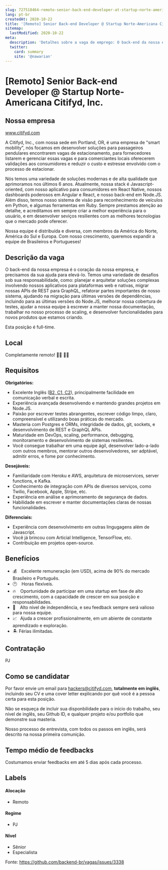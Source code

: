 ```yaml
---
slug: 727518464-remoto-senior-back-end-developer-at-startup-norte-americana-citifyd-inc
lang: pt-br
createdAt: 2020-10-22
title: '[Remoto] Senior Back-end Developer @ Startup Norte-Americana Citifyd, Inc. - Vaga de Emprego'
sitemap:
  lastModified: 2020-10-22
meta:
  description: 'Detalhes sobre a vaga de emprego: O back-end da nossa empresa é o coração da nossa empresa, e precisamos da sua ajuda para elevá-lo. Temos uma variedade de desafios sob sua responsabilidade, como: planejar e arquitetar soluções complexas involvendo nossos aplicativos para plataformas web e nativas, migrar nossas APIs de REST para GraphQL, refatorar partes importantes de nosso sistema, ajudando na migração para últimas versões de dependências, incluindo para as últimas versões do Node.JS, melhorar nossa cobertura de testes, ajudar a nossa equipe à escrever a manter nossa documentação, trabalhar no nosso processo de scaling, e desenvolver funcionalidades para novos produtos que estamos criando. Esta posição é full-time.'
  twitter:
    card: summary
    site: '@nawarian'
---
```


# [Remoto] Senior Back-end Developer @ Startup Norte-Americana Citifyd, Inc.

## Nossa empresa

www.citifyd.com

A Citifyd, Inc., com nossa sede em Portland, OR, é uma empresa de "smart mobility", nós focamos em desenvolver soluções para passageiros pendulares encontrarem vagas de estacionamento, para fornecedores listarem e gerenciar essas vagas e para comerciantes locais oferecerem validações aos consumidores e reduzir o custo e estresse envolvido com o processo de estacionar.

Nós temos uma variedade de soluções modernas e de alta qualidade que aprimoramos nos últimos 6 anos. Atualmente, nossa stack é Javascript-oriented, com nosso aplicativo para consumidores em React Native, nossos dashboards poderosos em Angular e React, e nosso back-end em Node.JS. Além disso, temos nosso sistema de visão para reconhecimento de veículos em Python, e algumas ferramentas em Ruby. Sempre prestamos atenção ao detalhe, e acreditamos em sempre criar a melhor experiência para o usuário, e em desenvolver seviços resilientes com as melhores tecnologias que o mercado pode oferecer.

Nossa equipe é distribuída e diversa, com membros da América do Norte, América do Sul e Europa. Com nosso crescimento, queremos expandir a equipe de Brasileiros e Portugueses!

## Descrição da vaga

O back-end da nossa empresa é o coração da nossa empresa, e precisamos da sua ajuda para elevá-lo. Temos uma variedade de desafios sob sua responsabilidade, como: planejar e arquitetar soluções complexas involvendo nossos aplicativos para plataformas web e nativas, migrar nossas APIs de REST para GraphQL, refatorar partes importantes de nosso sistema, ajudando na migração para últimas versões de dependências, incluindo para as últimas versões do Node.JS, melhorar nossa cobertura de testes, ajudar a nossa equipe à escrever a manter nossa documentação, trabalhar no nosso processo de scaling, e desenvolver funcionalidades para novos produtos que estamos criando.

Esta posição é full-time.

## Local

Completamente remoto! 👨‍💻 👩‍💻

## Requisitos

**Obrigatórios:**
- Excelente Inglês ([B2, C1, C2](https://tracktest.eu/english-levels-cefr/)), principalmente facilidade em comunicação verbal e escrita.
- Experiência avançada desenvolvendo e mantendo grandes projetos em Node.JS.
- Paixão por escrever testes abrangentes, escrever código limpo, claro, compreensível e utilizando boas práticas do mercado.
- Masteria com Postgres e ORMs, integridade de dados, git, sockets, e desenvolvimento de REST e GraphQL APIs.
- Maturidade em DevOps, scaling, performance, debugging, monitoramento e desenvolvimento de sistemas resilientes.
- Você consegue trabalhar em uma equipe ágil, desenvolver lado-a-lado com outros membros, mentorar outros desenvolvedores, ser adptável, admitir erros, e fome por conhecimento.

**Desejáveis:**
- Familiaridade com Heroku e AWS, arquitetura de microservices, server functions, e Kafka.
- Conhecimento de integração com APIs de diversos serviços, como Twilio, Facebook, Apple, Stripe, etc.
- Experiência em análise e aprimoramento de segurança de dados.
- Habilidade em escrever e manter documentações claras de nossas funcionalidades.

**Diferenciais:**
- Experiência com desenvolvimento em outras lingugagens além de Javascript.
- Você já brincou com Articial Intelligence, TensorFlow, etc.
- Contribuição em projetos open-source.

## Benefícios

- 💰 ⠀Excelente remuneração (em USD), acima de 90% do mercado Brasileiro e Português.
- 🕐 ⠀Horas flexíveis.
- 🔥 ⠀Oportunidade de participar em uma startup em fase de alto crescimento, com a capacidade de crescer em sua posição e responsabilidades.
- 💪 ⠀Alto nível de independência, e seu feedback sempre será valioso para nossa equipe.
- 📈⠀Ajuda a crescer profissionalmente, em um abiente de constante aprendizado e exploração.
- 🏝 Férias ilimitadas.

## Contratação

PJ

## Como se candidatar

Por favor envie um email para hackers@citifyd.com, **totalmente em inglês**, incluindo seu CV e uma cover letter explicando por quê você é a pessoa certa para esta posição.

Não se esqueça de incluir sua disponbilidade para o início do trabalho, seu nível de inglês, seu Github ID, e qualquer projeto e/ou portfolio que demonstre sua masteria.

Nosso processo de entrevista, com todos os passos em inglês, será descrito na nossa primeira comunição.

## Tempo médio de feedbacks

Costumamos enviar feedbacks em até 5 dias após cada processo. 

## Labels

#### Alocação
- Remoto

#### Regime
- PJ

#### Nível
- Sênior
- Especialista

Fonte: https://github.com/backend-br/vagas/issues/3338